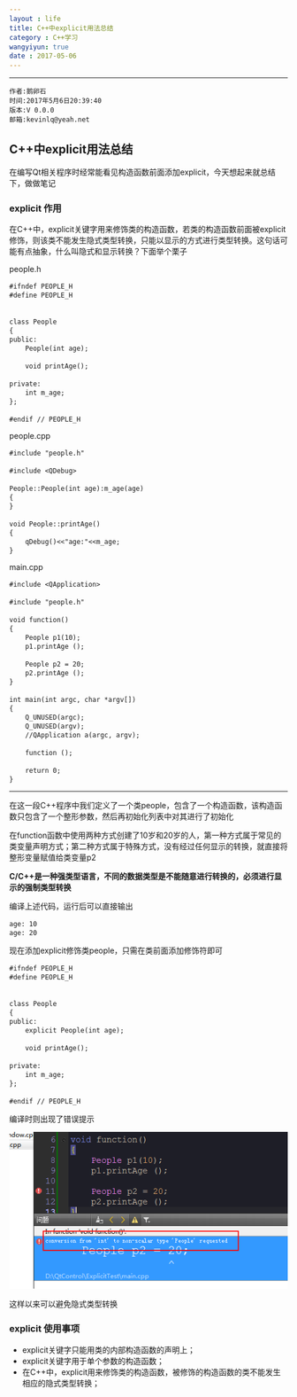 ```yaml
---
layout : life
title: C++中explicit用法总结
category : C++学习
wangyiyun: true
date : 2017-05-06
---
```


******

    作者:鹅卵石
    时间:2017年5月6日20:39:40
    版本:V 0.0.0
    邮箱:kevinlq@yeah.net

<!-- more -->

## C++中explicit用法总结

在编写Qt相关程序时经常能看见构造函数前面添加explicit，今天想起来就总结下，做做笔记



### explicit 作用

在C++中，explicit关键字用来修饰类的构造函数，若类的构造函数前面被explicit修饰，则该类不能发生隐式类型转换，只能以显示的方式进行类型转换。这句话可能有点抽象，什么叫隐式和显示转换？下面举个栗子

people.h
```
#ifndef PEOPLE_H
#define PEOPLE_H


class People
{
public:
    People(int age);

    void printAge();

private:
    int m_age;
};

#endif // PEOPLE_H
```

people.cpp
```
#include "people.h"

#include <QDebug>

People::People(int age):m_age(age)
{
}

void People::printAge()
{
    qDebug()<<"age:"<<m_age;
}

```

main.cpp
```
#include <QApplication>

#include "people.h"

void function()
{
    People p1(10);
    p1.printAge ();

    People p2 = 20;
    p2.printAge ();
}

int main(int argc, char *argv[])
{
    Q_UNUSED(argc);
    Q_UNUSED(argv);
    //QApplication a(argc, argv);

    function ();

    return 0;
}
```

----

在这一段C++程序中我们定义了一个类people，包含了一个构造函数，该构造函数只包含了一个整形参数，然后再初始化列表中对其进行了初始化

在function函数中使用两种方式创建了10岁和20岁的人，第一种方式属于常见的类变量声明方式；第二种方式属于特殊方式，没有经过任何显示的转换，就直接将整形变量赋值给类变量p2

**C/C++是一种强类型语言，不同的数据类型是不能随意进行转换的，必须进行显示的强制类型转换**

编译上述代码，运行后可以直接输出

```
age: 10
age: 20

```

现在添加explicit修饰类people，只需在类前面添加修饰符即可

```
#ifndef PEOPLE_H
#define PEOPLE_H


class People
{
public:
    explicit People(int age);

    void printAge();

private:
    int m_age;
};

#endif // PEOPLE_H
```


编译时则出现了错误提示

![explicit编译错误](/res/img/blog/C++学习/explicit_error.png)

这样以来可以避免隐式类型转换

### explicit 使用事项

* explicit关键字只能用类的内部构造函数的声明上；
* explicit关键字用于单个参数的构造函数；
* 在C++中，explicit用来修饰类的构造函数，被修饰的构造函数的类不能发生相应的隐式类型转换；









